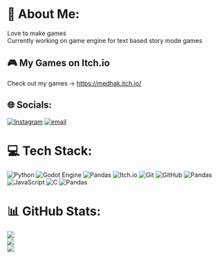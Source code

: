 # 💫 About Me:
Love to make games<br>Currently working on game engine for text based story mode games

## 🎮 My Games on Itch.io
Check out my games -> https://medhak.itch.io/

## 🌐 Socials:
[![Instagram](https://img.shields.io/badge/Instagram-%23E4405F.svg?logo=Instagram&logoColor=white)](https://instagram.com/aryan__603) [![email](https://img.shields.io/badge/Email-D14836?logo=gmail&logoColor=white)](mailto:aryansoy3@gmail.com) 

# 💻 Tech Stack:
![Python](https://img.shields.io/badge/python-3670A0?style=for-the-badge&logo=python&logoColor=ffdd54) ![Godot Engine](https://img.shields.io/badge/GODOT-%23FFFFFF.svg?style=for-the-badge&logo=godot-engine) ![Pandas](https://img.shields.io/badge/pandas-%23150458.svg?style=for-the-badge&logo=pandas&logoColor=white) ![Itch.io](https://img.shields.io/badge/Itch-%23FF0B34.svg?style=for-the-badge&logo=Itch.io&logoColor=white) ![Git](https://img.shields.io/badge/git-%23F05033.svg?style=for-the-badge&logo=git&logoColor=white) ![GitHub](https://img.shields.io/badge/github-%23121011.svg?style=for-the-badge&logo=github&logoColor=white) ![Pandas](https://img.shields.io/badge/pandas-%23150458.svg?style=for-the-badge&logo=pandas&logoColor=white) ![JavaScript](https://img.shields.io/badge/javascript-%23323330.svg?style=for-the-badge&logo=javascript&logoColor=%23F7DF1E) ![C](https://img.shields.io/badge/c-%2300599C.svg?style=for-the-badge&logo=c&logoColor=white) ![Pandas](https://img.shields.io/badge/pandas-%23150458.svg?style=for-the-badge&logo=pandas&logoColor=white)
# 📊 GitHub Stats:
![](https://github-readme-stats.vercel.app/api?username=ArY4n03&theme=shadow_green&hide_border=false&include_all_commits=false&count_private=false)<br/>
![](https://nirzak-streak-stats.vercel.app/?user=ArY4n03&theme=shadow_green&hide_border=false)<br/>
![](https://github-readme-stats.vercel.app/api/top-langs/?username=ArY4n03&theme=shadow_green&hide_border=false&include_all_commits=false&count_private=false&layout=compact)

<!-- Proudly created with GPRM ( https://gprm.itsvg.in ) -->
